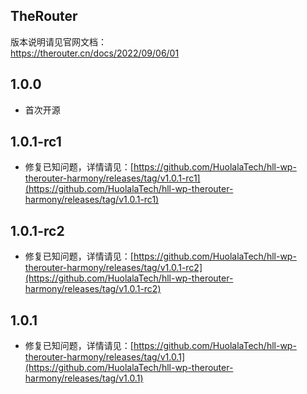 TheRouter
---

版本说明请见官网文档：  
https://therouter.cn/docs/2022/09/06/01


## 1.0.0
* 首次开源

## 1.0.1-rc1  
* 修复已知问题，详情请见：[https://github.com/HuolalaTech/hll-wp-therouter-harmony/releases/tag/v1.0.1-rc1](https://github.com/HuolalaTech/hll-wp-therouter-harmony/releases/tag/v1.0.1-rc1)  


## 1.0.1-rc2  
* 修复已知问题，详情请见：[https://github.com/HuolalaTech/hll-wp-therouter-harmony/releases/tag/v1.0.1-rc2](https://github.com/HuolalaTech/hll-wp-therouter-harmony/releases/tag/v1.0.1-rc2)  


## 1.0.1  
* 修复已知问题，详情请见：[https://github.com/HuolalaTech/hll-wp-therouter-harmony/releases/tag/v1.0.1](https://github.com/HuolalaTech/hll-wp-therouter-harmony/releases/tag/v1.0.1)  
